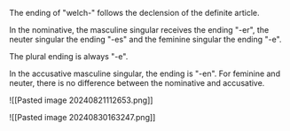 The ending of "welch-" follows the declension of the definite article.

In the nominative, the masculine singular receives the ending "-er", the neuter singular the ending "-es" and the feminine singular the ending "-e".

The plural ending is always "-e".

In the accusative masculine singular, the ending is "-en". For feminine and neuter, there is no difference between the nominative and accusative. 

![[Pasted image 20240821112653.png]]

![[Pasted image 20240830163247.png]]